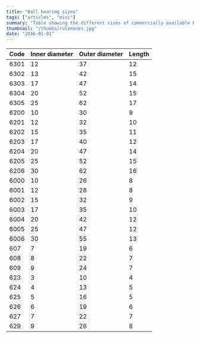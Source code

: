 ```yaml
---
title: "Ball bearing sizes"
tags: ["articles", "misc"]
summary: "Table showing the different sizes of commercially available ball bearings, useful when creating mechanical projects."
thumbnail: "/thumbs/rulemanes.jpg"
date: "2016-01-01"
---
```


| Code | Inner diameter | Outer diameter | Length |
| ------ | ---------------- | ---------------- | -------- |
| 6301 | 12 | 37 | 12|
| 6302 | 13 | 42 | 15|
| 6303 | 17 | 47 | 14|
| 6304 | 20 | 52 | 15|
| 6305 | 25 | 62 | 17|
| 6200 | 10 | 30 | 9|
| 6201 | 12 | 32 | 10|
| 6202 | 15 | 35 | 11|
| 6203 | 17 | 40 | 12|
| 6204 | 20 | 47 | 14|
| 6205 | 25 | 52 | 15|
| 6206 | 30 | 62 | 16|
| 6000 | 10 | 26 | 8|
| 6001 | 12 | 28 | 8|
| 6002 | 15 | 32 | 9|
| 6003 | 17 | 35 | 10|
| 6004 | 20 | 42 | 12|
| 6005 | 25 | 47 | 12|
| 6006 | 30 | 55 | 13|
| 607 | 7 | 19 | 6|
| 608 | 8 | 22 | 7|
| 609 | 9 | 24 | 7|
| 623 | 3 | 10 | 4|
| 624 | 4 | 13 | 5|
| 625 | 5 | 16 | 5|
| 626 | 6 | 19 | 6|
| 627 | 7 | 22 | 7|
| 629 | 9 | 26 | 8|
